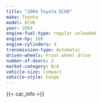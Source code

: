 ```yaml
---
title: "2004 Toyota ECHO"
make: Toyota
model: ECHO
year: 2004
engine-fuel-type: regular unleaded
engine-hp: 108
engine-cylinders: 4
transmission-type: Automatic
driven-wheels: Front wheel drive
number-of-doors: 2
market-category: N/A
vehicle-size: Compact
vehicle-style: Coupe
---
```


{{< car_info >}}
